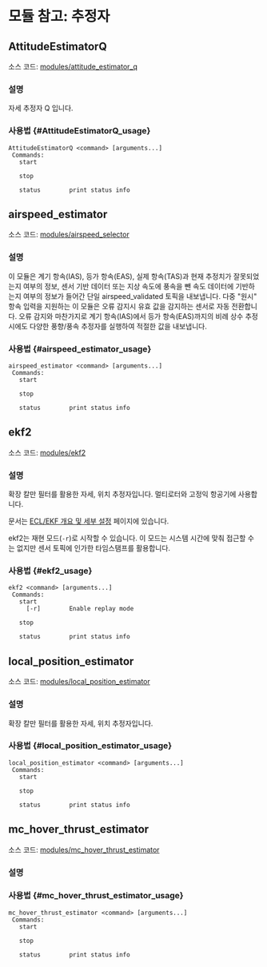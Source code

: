 # 모듈 참고: 추정자

## AttitudeEstimatorQ

소스 코드: [modules/attitude_estimator_q](https://github.com/PX4/Firmware/tree/master/src/modules/attitude_estimator_q)

### 설명

자세 추정자 Q 입니다.

### 사용법 {#AttitudeEstimatorQ_usage}

    AttitudeEstimatorQ <command> [arguments...]
     Commands:
       start
    
       stop
    
       status        print status info
    

## airspeed_estimator

소스 코드: [modules/airspeed_selector](https://github.com/PX4/Firmware/tree/master/src/modules/airspeed_selector)

### 설명

이 모듈은 계기 항속(IAS), 등가 항속(EAS), 실제 항속(TAS)과 현재 추정치가 잘못되었는지 여부의 정보, 센서 기반 데이터 또는 지상 속도에 풍속을 뺀 속도 데이터에 기반하는지 여부의 정보가 들어간 단일 airspeed_validated 토픽을 내보냅니다. 다중 "원시" 항속 입력을 지원하는 이 모듈은 오류 감지시 유효 값을 감지하는 센서로 자동 전환합니다. 오류 감지와 마찬가지로 계기 항속(IAS)에서 등가 항속(EAS)까지의 비례 상수 추정시에도 다양한 풍향/풍속 추정자를 실행하여 적절한 값을 내보냅니다.

### 사용법 {#airspeed_estimator_usage}

    airspeed_estimator <command> [arguments...]
     Commands:
       start
    
       stop
    
       status        print status info
    

## ekf2

소스 코드: [modules/ekf2](https://github.com/PX4/Firmware/tree/master/src/modules/ekf2)

### 설명

확장 칼만 필터를 활용한 자세, 위치 추정자입니다. 멀티로터와 고정익 항공기에 사용합니다.

문서는 [ECL/EKF 개요 및 세부 설정](https://docs.px4.io/master/en/advanced_config/tuning_the_ecl_ekf.html) 페이지에 있습니다.

ekf2는 재현 모드(`-r`)로 시작할 수 있습니다. 이 모드는 시스템 시간에 맞춰 접근할 수는 없지만 센서 토픽에 인가한 타임스탬프를 활용합니다.

### 사용법 {#ekf2_usage}

    ekf2 <command> [arguments...]
     Commands:
       start
         [-r]        Enable replay mode
    
       stop
    
       status        print status info
    

## local_position_estimator

소스 코드: [modules/local_position_estimator](https://github.com/PX4/Firmware/tree/master/src/modules/local_position_estimator)

### 설명

확장 칼만 필터를 활용한 자세, 위치 추정자입니다.

### 사용법 {#local_position_estimator_usage}

    local_position_estimator <command> [arguments...]
     Commands:
       start
    
       stop
    
       status        print status info
    

## mc_hover_thrust_estimator

소스 코드: [modules/mc_hover_thrust_estimator](https://github.com/PX4/Firmware/tree/master/src/modules/mc_hover_thrust_estimator)

### 설명

### 사용법 {#mc_hover_thrust_estimator_usage}

    mc_hover_thrust_estimator <command> [arguments...]
     Commands:
       start
    
       stop
    
       status        print status info